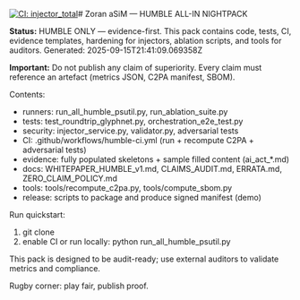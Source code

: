 [![CI: injector_total](https://img.shields.io/github/actions/workflow/status/OWNER/REPO/injector_total_full.yml?branch=main)](https://github.com/OWNER/REPO/actions)# Zoran aSiM — HUMBLE ALL-IN NIGHTPACK

**Status:** HUMBLE ONLY — evidence-first. This pack contains code, tests, CI, evidence templates, hardening for injectors, ablation scripts, and tools for auditors.
Generated: 2025-09-15T21:41:09.069358Z

**Important:** Do not publish any claim of superiority. Every claim must reference an artefact (metrics JSON, C2PA manifest, SBOM).

Contents:
- runners: run_all_humble_psutil.py, run_ablation_suite.py
- tests: test_roundtrip_glyphnet.py, orchestration_e2e_test.py
- security: injector_service.py, validator.py, adversarial tests
- CI: .github/workflows/humble-ci.yml (run + recompute C2PA + adversarial tests)
- evidence: fully populated skeletons + sample filled content (ai_act_*.md)
- docs: WHITEPAPER_HUMBLE_v1.md, CLAIMS_AUDIT.md, ERRATA.md, ZERO_CLAIM_POLICY.md
- tools: tools/recompute_c2pa.py, tools/compute_sbom.py
- release: scripts to package and produce signed manifest (demo)

Run quickstart:
1) git clone <repo>
2) enable CI or run locally:
   python run_all_humble_psutil.py

This pack is designed to be audit-ready; use external auditors to validate metrics and compliance.

Rugby corner: play fair, publish proof.
